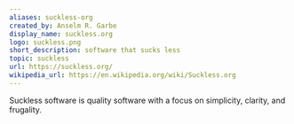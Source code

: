 ```yaml
---
aliases: suckless-org
created_by: Anselm R. Garbe
display_name: suckless.org
logo: suckless.png
short_description: software that sucks less
topic: suckless
url: https://suckless.org/
wikipedia_url: https://en.wikipedia.org/wiki/Suckless.org
---
```

Suckless software is quality software with a focus on simplicity, clarity, and frugality.
